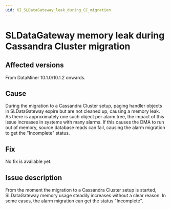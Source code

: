 ```yaml
---
uid: KI_SLDataGateway_leak_during_CC_migration
---
```


# SLDataGateway memory leak during Cassandra Cluster migration

## Affected versions

From DataMiner 10.1.0/10.1.2 onwards.

## Cause

During the migration to a Cassandra Cluster setup, paging handler objects in SLDataGateway expire but are not cleaned up, causing a memory leak. As there is approximately one such object per alarm tree, the impact of this issue increases in systems with many alarms. If this causes the DMA to run out of memory, source database reads can fail, causing the alarm migration to get the "Incomplete" status.

## Fix

No fix is available yet.

## Issue description

From the moment the migration to a Cassandra Cluster setup is started, SLDataGateway memory usage steadily increases without a clear reason. In some cases, the alarm migration can get the status "Incomplete".
